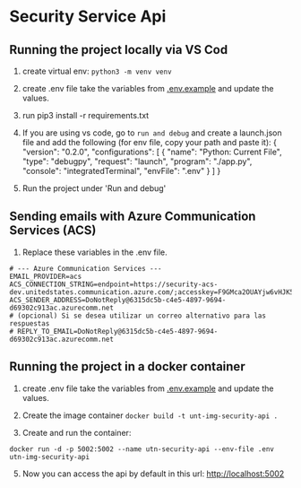 # Security Service Api

## Running the project locally via VS Cod

1. create virtual env: `python3 -m venv venv`
2. create .env file take the variables from [.env.example](.env.example) and update the values.
3. run pip3 install -r requirements.txt
4. If you are using vs code, go to `run and debug` and create a launch.json file and add the following (for env file, copy your path and paste it):
   { "version": "0.2.0",
   "configurations": [
   {
   "name": "Python: Current File",
   "type": "debugpy",
   "request": "launch",
   "program": "./app.py",
   "console": "integratedTerminal",
   "envFile": ".env"
   }
   ]
   }

5. Run the project under 'Run and debug'

## Sending emails with Azure Communication Services (ACS)

1. Replace these variables in the .env file.

```.env
# --- Azure Communication Services ---
EMAIL_PROVIDER=acs
ACS_CONNECTION_STRING=endpoint=https://security-acs-dev.unitedstates.communication.azure.com/;accesskey=F9GMca2OUAYjw6vHJK5PS5MjJv8iTzHzCdTapttFPJ6rKub3fCbcJQQJ99BHACULyCplF0bbAAAAAZCSDMEO
ACS_SENDER_ADDRESS=DoNotReply@6315dc5b-c4e5-4897-9694-d69302c913ac.azurecomm.net
# (opcional) Si se desea utilizar un correo alternativo para las respuestas
# REPLY_TO_EMAIL=DoNotReply@6315dc5b-c4e5-4897-9694-d69302c913ac.azurecomm.net
```


## Running the project in a docker container



1. create .env file take the variables from [.env.example](.env.example) and update the values.

2. Create the image container ``` docker build -t unt-img-security-api . ```

3. Create and run the container: 

``` docker run -d -p 5002:5002 --name utn-security-api --env-file .env utn-img-security-api ```

5. Now you can access the api by default in this url: <http://localhost:5002>